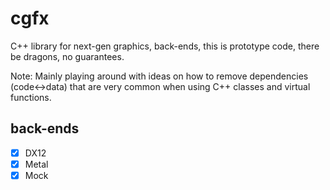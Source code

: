 # cgfx

C++ library for next-gen graphics, back-ends, this is prototype code, there be dragons, no guarantees.

Note: Mainly playing around with ideas on how to remove dependencies (code<->data) that are very common when using C++ classes and virtual functions.

## back-ends

- [X] DX12
- [X] Metal
- [X] Mock
